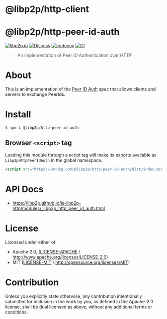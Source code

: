 # @libp2p/http-client

# @libp2p/http-peer-id-auth

[![libp2p.io](https://img.shields.io/badge/project-libp2p-yellow.svg?style=flat-square)](http://libp2p.io/)
[![Discuss](https://img.shields.io/discourse/https/discuss.libp2p.io/posts.svg?style=flat-square)](https://discuss.libp2p.io)
[![codecov](https://img.shields.io/codecov/c/github/libp2p/js-libp2p-http.svg?style=flat-square)](https://codecov.io/gh/libp2p/js-libp2p-http)
[![CI](https://img.shields.io/github/actions/workflow/status/libp2p/js-libp2p-http/js-test-and-release.yml?branch=main\&style=flat-square)](https://github.com/libp2p/js-libp2p-http/actions/workflows/js-test-and-release.yml?query=branch%3Amain)

> An implementation of Peer ID Authentication over HTTP

# About

<!--

!IMPORTANT!

Everything in this README between "# About" and "# Install" is automatically
generated and will be overwritten the next time the doc generator is run.

To make changes to this section, please update the @packageDocumentation section
of src/index.js or src/index.ts

To experiment with formatting, please run "npm run docs" from the root of this
repo and examine the changes made.

-->

This is an implementation of the [Peer ID Auth](https://github.com/libp2p/specs/blob/master/http/peer-id-auth.md)
spec that allows clients and servers to exchange PeerIds.

# Install

```console
$ npm i @libp2p/http-peer-id-auth
```

## Browser `<script>` tag

Loading this module through a script tag will make its exports available as `Libp2pHttpPeerIdAuth` in the global namespace.

```html
<script src="https://unpkg.com/@libp2p/http-peer-id-auth/dist/index.min.js"></script>
```

# API Docs

- <https://libp2p.github.io/js-libp2p-http/modules/_libp2p_http_peer_id_auth.html>

# License

Licensed under either of

- Apache 2.0, ([LICENSE-APACHE](https://github.com/libp2p/js-libp2p-http/blob/main/packages/http-peer-id-auth/LICENSE-APACHE) / <http://www.apache.org/licenses/LICENSE-2.0>)
- MIT ([LICENSE-MIT](https://github.com/libp2p/js-libp2p-http/blob/main/packages/http-peer-id-auth/LICENSE-MIT) / <http://opensource.org/licenses/MIT>)

# Contribution

Unless you explicitly state otherwise, any contribution intentionally submitted for inclusion in the work by you, as defined in the Apache-2.0 license, shall be dual licensed as above, without any additional terms or conditions.
